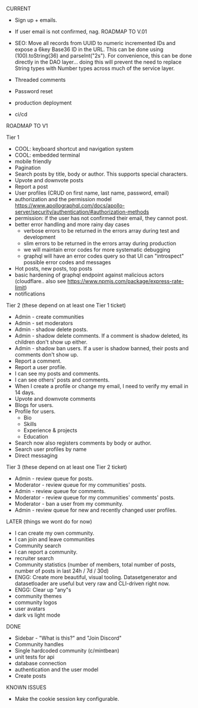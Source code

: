 CURRENT

- Sign up + emails.
- If user email is not confirmed, nag.
  ROADMAP TO V.01

- SEO: Move all records from UUID to numeric incremented IDs and expose a 6key Base36 ID in the URL. This can be done using (100).toString(36) and parseInt("2s"). For convenience, this can be done directly in the DAO layer... doing this will prevent the need to replace String types with Number types across much of the service layer.
- Threaded comments
- Password reset
- production deployment
- ci/cd

ROADMAP TO V1

Tier 1

- COOL: keyboard shortcut and navigation system
- COOL: embedded terminal
- mobile friendly
- Pagination
- Search posts by title, body or author. This supports special characters.
- Upvote and downvote posts
- Report a post
- User profiles (CRUD on first name, last name, password, email)
- authorization and the permission model https://www.apollographql.com/docs/apollo-server/security/authentication/#authorization-methods
- permission: if the user has not confirmed their email, they cannot post.
- better error handling and more rainy day cases
  - verbose errors to be returned in the errors array during test and development
  - slim errors to be returned in the errors array during production
  - we will maintain error codes for more systematic debugging
  - graphql will have an error codes query so that UI can "introspect" possible error codes and messages
- Hot posts, new posts, top posts
- basic hardening of graphql endpoint against malicious actors (cloudflare.. also see https://www.npmjs.com/package/express-rate-limit)
- notifications

Tier 2 (these depend on at least one Tier 1 ticket)

- Admin - create communities
- Admin - set moderators
- Admin - shadow delete posts.
- Admin - shadow delete comments. If a comment is shadow deleted, its children don't show up either.
- Admin - shadow ban users. If a user is shadow banned, their posts and comments don't show up.
- Report a comment.
- Report a user profile.
- I can see my posts and comments.
- I can see others' posts and comments.
- When I create a profile or change my email, I need to verify my email in 14 days.
- Upvote and downvote comments
- Blogs for users.
- Profile for users.
  - Bio
  - Skills
  - Experience & projects
  - Education
- Search now also registers comments by body or author.
- Search user profiles by name
- Direct messaging

Tier 3 (these depend on at least one Tier 2 ticket)

- Admin - review queue for posts.
- Moderator - review queue for my communities' posts.
- Admin - review queue for comments.
- Moderator - review queue for my communities' comments' posts.
- Moderator - ban a user from my community.
- Admin - review queue for new and recently changed user profiles.

LATER (things we wont do for now)

- I can create my own community.
- I can join and leave communities
- Community search
- I can report a community.
- recruiter search
- Community statistics (number of members, total number of posts, number of posts in last 24h / 7d / 30d)
- ENGG: Create more beautiful, visual tooling. Datasetgenerator and datasetloader are useful but very raw and CLI-driven right now.
- ENGG: Clear up "any"s
- community themes
- community logos
- user avatars
- dark vs light mode

DONE

- Sidebar - "What is this?" and "Join Discord"
- Community handles
- Single hardcoded community (c/mintbean)
- unit tests for api
- database connection
- authentication and the user model
- Create posts

KNOWN ISSUES

- Make the cookie session key configurable.
